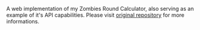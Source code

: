 A web implementation of my Zombies Round Calculator, also serving as an example of it's API capabilities. Please visit [original repository](https://github.com/Zi0MIX/ZM-RoundCalculator) for more informations.